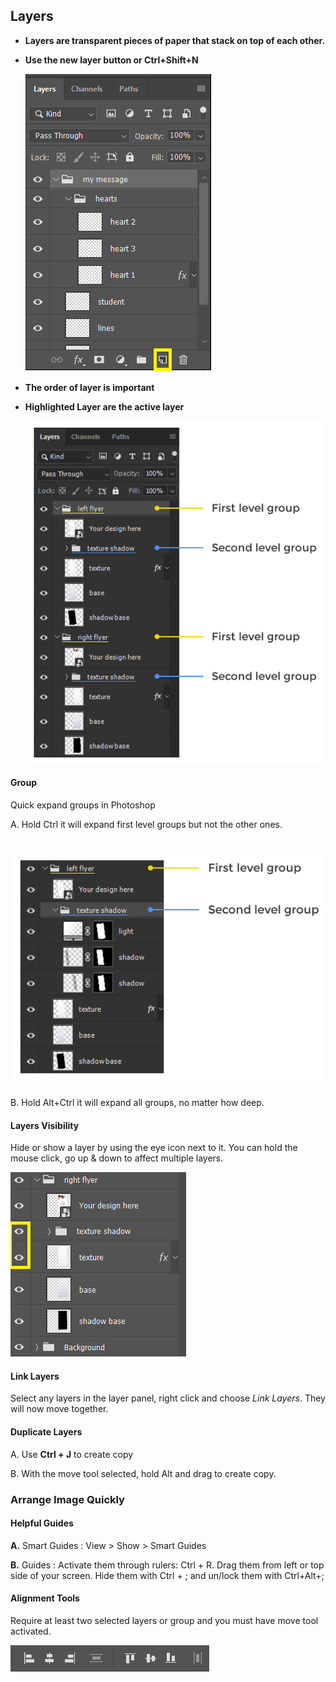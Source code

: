 ## Layers

- **Layers are transparent pieces of paper that stack on top of each other.**

- **Use the new layer button or Ctrl+Shift+N**

  ![1](1.png)

- **The order of layer is important**

- **Highlighted Layer are the active layer**

  ![2](2.png)

#### Group

Quick expand groups in Photoshop

A. Hold Ctrl it will expand first level groups but not the other ones.

​	![3](3.png)

B. Hold Alt+Ctrl it will expand all groups, no matter how deep.

#### Layers Visibility

Hide or show a layer by using the eye icon next to it. You can hold the mouse click, go up & down to affect multiple layers.

![4](4.png)

#### Link Layers

Select any layers in the layer panel, right click and choose *Link Layers*. They will now move together.

#### Duplicate Layers

A. Use **Ctrl + J** to create copy

B. With the move tool selected, hold Alt and drag to create copy.

### Arrange Image Quickly

#### Helpful Guides

**A.** Smart Guides : View > Show > Smart Guides

**B.** Guides : Activate them through rulers: Ctrl + R. Drag them from left or top side of your screen. Hide them with Ctrl + ; and un/lock them with Ctrl+Alt+;

#### Alignment Tools

Require at least two selected layers or group and you must have move tool activated.

![5](5.png)

